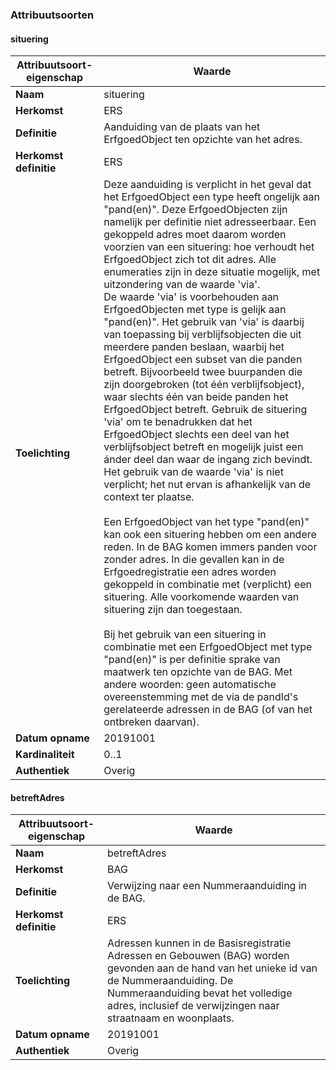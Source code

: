 ﻿### Attribuutsoorten
#### situering
| **Attribuutsoort-eigenschap** | **Waarde** |
| ---- | ---- |
| **Naam** | situering |
| **Herkomst** | ERS |
| **Definitie** | Aanduiding van de plaats van het ErfgoedObject ten opzichte van het adres. |
| **Herkomst definitie** | ERS |
| **Toelichting** | Deze aanduiding is verplicht in het geval dat het ErfgoedObject een type heeft ongelijk aan "pand(en)". Deze ErfgoedObjecten zijn namelijk per definitie niet adresseerbaar. Een gekoppeld adres moet daarom worden voorzien van een situering: hoe verhoudt het ErfgoedObject zich tot dit adres. Alle enumeraties zijn in deze situatie mogelijk, met uitzondering van de waarde 'via'.<br />De waarde 'via' is voorbehouden aan ErfgoedObjecten met type is gelijk aan "pand(en)". Het gebruik van 'via' is daarbij van toepassing bij verblijfsobjecten die uit meerdere panden beslaan, waarbij het ErfgoedObject een subset van die panden betreft. Bijvoorbeeld twee buurpanden die zijn doorgebroken (tot één verblijfsobject), waar slechts één van beide panden het ErfgoedObject betreft. Gebruik de situering 'via' om te benadrukken dat het ErfgoedObject slechts een deel van het verblijfsobject betreft en mogelijk juist een ánder deel dan waar de ingang zich bevindt. Het gebruik van de waarde 'via' is niet verplicht; het nut ervan is afhankelijk van de context ter plaatse.<br /><br />Een ErfgoedObject van het type "pand(en)" kan ook een situering hebben om een andere reden. In de BAG komen immers panden voor zonder adres. In die gevallen kan in de Erfgoedregistratie een adres worden gekoppeld in combinatie met (verplicht) een situering. Alle voorkomende waarden van situering zijn dan toegestaan.<br /><br />Bij het gebruik van een situering in combinatie met een ErfgoedObject met type "pand(en)" is per definitie sprake van maatwerk ten opzichte van de BAG. Met andere woorden: geen automatische overeenstemming met de via de pandId's gerelateerde adressen in de BAG (of van het ontbreken daarvan). |
| **Datum opname** | 20191001 |
| **Kardinaliteit** | 0..1 |
| **Authentiek** | Overig |

#### betreftAdres
| **Attribuutsoort-eigenschap** | **Waarde** |
| ---- | ---- |
| **Naam** | betreftAdres |
| **Herkomst** | BAG |
| **Definitie** | Verwijzing naar een Nummeraanduiding in de BAG. |
| **Herkomst definitie** | ERS |
| **Toelichting** | Adressen kunnen in de Basisregistratie Adressen en Gebouwen (BAG) worden gevonden aan de hand van het unieke id van de Nummeraanduiding. De Nummeraanduiding bevat het volledige adres, inclusief de verwijzingen naar straatnaam en woonplaats. |
| **Datum opname** | 20191001 |
| **Authentiek** | Overig |

